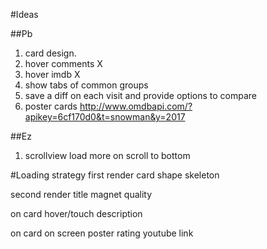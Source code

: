 #Ideas

##Pb

1. card design.
1. hover comments X
1. hover imdb X
1. show tabs of common groups
1. save a diff on each visit and provide options to compare
1. poster cards http://www.omdbapi.com/?apikey=6cf170d0&t=snowman&y=2017

##Ez

1. scrollview load more on scroll to bottom

#Loading strategy
first render
card shape
skeleton

second render
title
magnet
quality

on card hover/touch
description

on card on screen
poster
rating
youtube link
